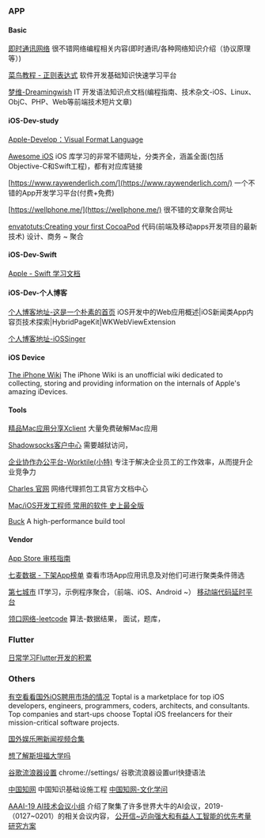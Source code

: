 # 
### APP

#### Basic
[即时通讯网络](http://www.52im.net/thread-1095-1-1.html)
很不错网络编程相关内容(即时通讯/各种网络知识介绍（协议原理等）)


[菜鸟教程 - 正则表达式](https://www.runoob.com/regexp/regexp-syntax.html)
软件开发基础知识快速学习平台

[梦维-Dreamingwish](https://www.dreamingwish.com/)
IT 开发语法知识点文档(编程指南、技术杂文-iOS、Linux、ObjC、PHP、Web等前端技术短片文章)

#### iOS-Dev-study
[Apple-Develop：Visual Format Language](https://developer.apple.com/library/archive/documentation/UserExperience/Conceptual/AutolayoutPG/VisualFormatLanguage.html)


[Awesome iOS](https://ios.libhunt.com/)
iOS 库学习的非常不错网址，分类齐全，涵盖全面(包括Objective-C和Swift工程)，都有对应库链接


[https://www.raywenderlich.com/](https://www.raywenderlich.com/)
一个不错的App开发学习平台(付费+免费)

[https://wellphone.me/](https://wellphone.me/)
很不错的文章聚合网址

[envatotuts:Creating your first CocoaPod](https://code.tutsplus.com/tutorials/creating-your-first-cocoapod--cms-24332)
代码(前端及移动apps开发项目的最新技术) 设计、商务 ~ 聚合


#### iOS-Dev-Swift
[Apple - Swift 学习文档](https://swift.org/)

#### iOS-Dev-个人博客

[个人博客地址-这是一个朴素的首页](https://dequan1331.github.io/index.html)
iOS开发中的Web应用概述|iOS新闻类App内容页技术探索|HybridPageKit|WKWebViewExtension

[个人博客地址-iOSSinger](https://www.jianshu.com/u/7246ea6d05dd)

#### iOS Device
[The iPhone Wiki](https://www.theiphonewiki.com/)
The iPhone Wiki is an unofficial wiki dedicated to collecting, storing and providing information on the internals of Apple's amazing iDevices. 

#### Tools 
[精品Mac应用分享Xclient](https://xclient.info/)
大量免费破解Mac应用

[Shadowsocks客户中心](https://portal.shadowsocks.com.au/clientarea.php)
需要越狱访问，


[企业协作办公平台-Worktile(小特)](https://worktile.com/tour)
专注于解决企业员工的工作效率，从而提升企业竞争力

[Charles 官网](https://www.charlesproxy.com/)
网络代理抓包工具官方文档中心

[Mac/iOS开发工程师 常用的软件 史上最全版](https://www.jianshu.com/p/ec770c8a5035)

[Buck](https://buck.build/setup/getting_started.html) 
A high-performance build tool

#### Vendor
[App Store 审核指南](https://developer.apple.com/cn/app-store/review/guidelines/)

[七麦数据 - 下架App榜单](https://www.qimai.cn/rank/offline)
查看市场App应用讯息及对他们可进行聚类条件筛选

[第七城市](http://www.th7.cn/)
IT学习，示例程序聚合，（前端、iOS、Android ~）
[移动端代码延时平台](http://123.th7.cn/list/list_10_1.html)

[领口网络-leetcode](https://leetcode-cn.com/explore/)
算法-数据结果， 面试，题库，

### Flutter

[日常学习Flutter开发的积累](https://github.com/iOShuyang/Book-Learn-Flutter)

### Others

[有空看看国外iOS聘用市场的情况](https://www.toptal.com/ios)
Toptal is a marketplace for top iOS developers, engineers, programmers, coders, architects, and consultants. Top companies and start-ups choose Toptal iOS freelancers for their mission-critical software projects.


[国外娱乐圈新闻视频合集](https://www.imdb.com/?ref_=nv_home)


[想了解斯坦福大学吗](https://www.stanford.edu/)



[谷歌流浪器设置](chrome://settings/)
chrome://settings/ 谷歌流浪器设置url快捷语法


[中国知网](http://www.cnki.net/)
中国知识基础设施工程
[中国知网-文化学问](http://xuewen.cnki.net/Default.aspx)

[AAAI-19 AI技术会议小组](https://aaai.org/Conferences/AAAI-19/)
介绍了聚集了许多世界大牛的AI会议，2019-（0127~0201）的相关会议内容，
[公开信~迈向强大和有益人工智能的优先考量研究方案](https://futureoflife.org/ai-open-letter-chinese/)


